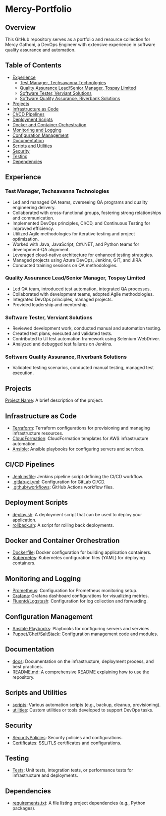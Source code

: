 # Mercy-Portfolio

## Overview

This GitHub repository serves as a portfolio and resource collection for Mercy Gathoni, a DevOps Engineer with extensive experience in software quality assurance and automation.

## Table of Contents

- [Experience](#experience)
  - [Test Manager, Techsavanna Technologies](#test-manager-techsavanna-technologies)
  - [Quality Assurance Lead/Senior Manager, Tospay Limited](#quality-assurance-leadsenior-manager-tospay-limited)
  - [Software Tester, Verviant Solutions](#software-tester-verviant-solutions)
  - [Software Quality Assurance, Riverbank Solutions](#software-quality-assurance-riverbank-solutions)
- [Projects](#projects)
- [Infrastructure as Code](#infrastructure-as-code)
- [CI/CD Pipelines](#cicd-pipelines)
- [Deployment Scripts](#deployment-scripts)
- [Docker and Container Orchestration](#docker-and-container-orchestration)
- [Monitoring and Logging](#monitoring-and-logging)
- [Configuration Management](#configuration-management)
- [Documentation](#documentation)
- [Scripts and Utilities](#scripts-and-utilities)
- [Security](#security)
- [Testing](#testing)
- [Dependencies](#dependencies)

## Experience

### Test Manager, Techsavanna Technologies

- Led and managed QA teams, overseeing QA programs and quality engineering delivery.
- Collaborated with cross-functional groups, fostering strong relationships and communication.
- Implemented DevOps principles, CI/CD, and Continuous Testing for improved efficiency.
- Utilized Agile methodologies for iterative testing and project optimization.
- Worked with Java, JavaScript, C#/.NET, and Python teams for development-QA alignment.
- Leveraged cloud-native architecture for enhanced testing strategies.
- Managed projects using Azure DevOps, Jenkins, GIT, and JIRA.
- Conducted training sessions on QA methodologies.

### Quality Assurance Lead/Senior Manager, Tospay Limited

- Led QA team, introduced test automation, integrated QA processes.
- Collaborated with development teams, adopted Agile methodologies.
- Integrated DevOps principles, managed projects.
- Provided leadership and mentorship.

### Software Tester, Verviant Solutions

- Reviewed development work, conducted manual and automation testing.
- Created test plans, executed and validated tests.
- Contributed to UI test automation framework using Selenium WebDriver.
- Analyzed and debugged test failures on Jenkins.

### Software Quality Assurance, Riverbank Solutions

- Validated testing scenarios, conducted manual testing, managed test execution.

## Projects

[Project Name](project-link): A brief description of the project.

## Infrastructure as Code

- [Terraform](terraform-link): Terraform configurations for provisioning and managing infrastructure resources.
- [CloudFormation](cloudformation-link): CloudFormation templates for AWS infrastructure automation.
- [Ansible](ansible-link): Ansible playbooks for configuring servers and services.

## CI/CD Pipelines

- [Jenkinsfile](jenkinsfile-link): Jenkins pipeline script defining the CI/CD workflow.
- [.gitlab-ci.yml](gitlab-ci-link): Configuration for GitLab CI/CD.
- [.github/workflows](github-actions-link): GitHub Actions workflow files.

## Deployment Scripts

- [deploy.sh](deploy-sh-link): A deployment script that can be used to deploy your application.
- [rollback.sh](rollback-sh-link): A script for rolling back deployments.

## Docker and Container Orchestration

- [Dockerfile](dockerfile-link): Docker configuration for building application containers.
- [Kubernetes](kubernetes-link): Kubernetes configuration files (YAML) for deploying containers.

## Monitoring and Logging

- [Prometheus](prometheus-link): Configuration for Prometheus monitoring setup.
- [Grafana](grafana-link): Grafana dashboard configurations for visualizing metrics.
- [Fluentd/Logstash](fluentd-logstash-link): Configuration for log collection and forwarding.

## Configuration Management

- [Ansible Playbooks](ansible-playbooks-link): Playbooks for configuring servers and services.
- [Puppet/Chef/SaltStack](config-mgmt-link): Configuration management code and modules.

## Documentation

- [docs](docs-link): Documentation on the infrastructure, deployment process, and best practices.
- [README.md](readme-link): A comprehensive README explaining how to use the repository.

## Scripts and Utilities

- [scripts](scripts-link): Various automation scripts (e.g., backup, cleanup, provisioning).
- [utilities](utilities-link): Custom utilities or tools developed to support DevOps tasks.

## Security

- [SecurityPolicies](security-policies-link): Security policies and configurations.
- [Certificates](certificates-link): SSL/TLS certificates and configurations.

## Testing

- [Tests](tests-link): Unit tests, integration tests, or performance tests for infrastructure and deployments.

## Dependencies

- [requirements.txt](requirements-link): A file listing project dependencies (e.g., Python packages).

